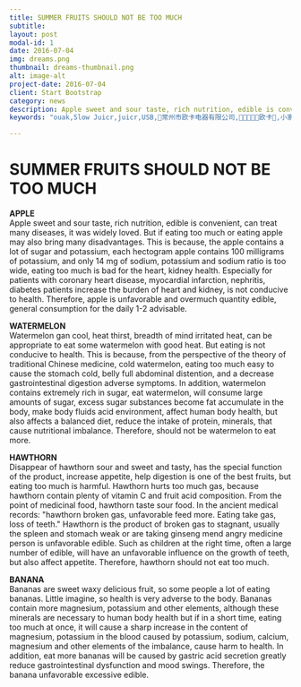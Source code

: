 ```yaml
---
title: SUMMER FRUITS SHOULD NOT BE TOO MUCH
subtitle:
layout: post
modal-id: 1
date: 2016-07-04
img: dreams.png
thumbnail: dreams-thumbnail.png
alt: image-alt
project-date: 2016-07-04
client: Start Bootstrap
category: news
description: Apple sweet and sour taste, rich nutrition, edible is convenient, can treat many diseases, it was widely loved. But if eating too much or eating apple may also bring many disadvantages.
keywords: "ouak,Slow Juicr,juicr,USB,常州市欧卡电器有限公司,欧卡,小家电,榨汁机,慢磨机,原汁机"

---
```

# SUMMER FRUITS SHOULD NOT BE TOO MUCH #

**APPLE**  
Apple sweet and sour taste, rich nutrition, edible is convenient, can treat many diseases, it was widely loved. But if eating too much or eating apple may also bring many disadvantages. This is because, the apple contains a lot of sugar and potassium, each hectogram apple contains 100 milligrams of potassium, and only 14 mg of sodium, potassium and sodium ratio is too wide, eating too much is bad for the heart, kidney health. Especially for patients with coronary heart disease, myocardial infarction, nephritis, diabetes patients increase the burden of heart and kidney, is not conducive to health. Therefore, apple is unfavorable and overmuch quantity edible, general consumption for the daily 1-2 advisable.

**WATERMELON**   
Watermelon gan cool, heat thirst, breadth of mind irritated heat, can be appropriate to eat some watermelon with good heat. But eating is not conducive to health. This is because, from the perspective of the theory of traditional Chinese medicine, cold watermelon, eating too much easy to cause the stomach cold, belly full abdominal distention, and a decrease gastrointestinal digestion adverse symptoms. In addition, watermelon contains extremely rich in sugar, eat watermelon, will consume large amounts of sugar, excess sugar substances become fat accumulate in the body, make body fluids acid environment, affect human body health, but also affects a balanced diet, reduce the intake of protein, minerals, that cause nutritional imbalance. Therefore, should not be watermelon to eat more.

**HAWTHORN**   
Disappear of hawthorn sour and sweet and tasty, has the special function of the product, increase appetite, help digestion is one of the best fruits, but eating too much is harmful. Hawthorn hurts too much gas, because hawthorn contain plenty of vitamin C and fruit acid composition. From the point of medicinal food, hawthorn taste sour food. In the ancient medical records: "hawthorn broken gas, unfavorable feed more. Eating take gas, loss of teeth." Hawthorn is the product of broken gas to stagnant, usually the spleen and stomach weak or are taking ginseng mend angry medicine person is unfavorable edible. Such as children at the right time, often a large number of edible, will have an unfavorable influence on the growth of teeth, but also affect appetite. Therefore, hawthorn should not eat too much.

**BANANA**  
Bananas are sweet waxy delicious fruit, so some people a lot of eating bananas. Little imagine, so health is very adverse to the body. Bananas contain more magnesium, potassium and other elements, although these minerals are necessary to human body health but if in a short time, eating too much at once, it will cause a sharp increase in the content of magnesium, potassium in the blood caused by potassium, sodium, calcium, magnesium and other elements of the imbalance, cause harm to health. In addition, eat more bananas will be caused by gastric acid secretion greatly reduce gastrointestinal dysfunction and mood swings. Therefore, the banana unfavorable excessive edible.
